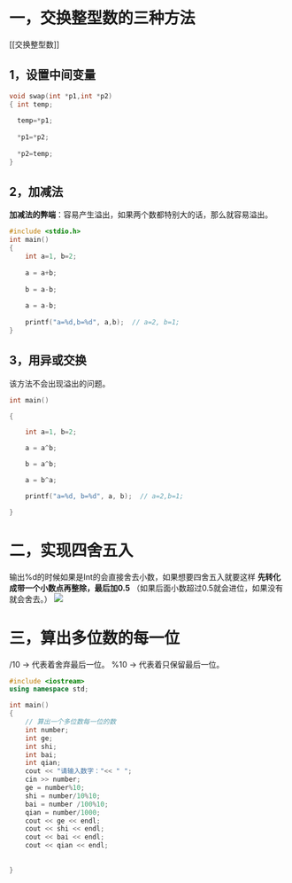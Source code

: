 # 一，交换整型数的三种方法
[[交换整型数]]
## 1，设置中间变量
```C
void swap(int *p1,int *p2) 
{ int temp;
 
  temp=*p1;
   
  *p1=*p2;
   
  *p2=temp;
}
```

## 2，加减法
**加减法的弊端**：容易产生溢出，如果两个数都特别大的话，那么就容易溢出。
```C
#include <stdio.h>
int main()
{
	int a=1, b=2;
	
	a = a+b;
	
	b = a-b;
	
	a = a-b;
	
	printf("a=%d,b=%d", a,b);  // a=2, b=1;
}
```

## 3，用异或交换
该方法不会出现溢出的问题。
```C
int main()

{

    int a=1, b=2;

    a = a^b;

    b = a^b;

    a = b^a;

    printf("a=%d, b=%d", a, b);  // a=2,b=1;

}
```

# 二，实现四舍五入
输出%d的时候如果是Int的会直接舍去小数，如果想要四舍五入就要这样
**先转化成带一个小数点再整除，最后加0.5** （如果后面小数超过0.5就会进位，如果没有就会舍去。）
![](https://tuceng-1312762148.cos.ap-nanjing.myqcloud.com/Obsidian/%E5%9B%9B%E8%88%8D%E4%BA%94%E5%85%A5.png)

# 三，算出多位数的每一位
/10 -> 代表着舍弃最后一位。
%10 -> 代表着只保留最后一位。
```C++
#include <iostream>
using namespace std;

int main()
{
	// 算出一个多位数每一位的数 
	int number;
	int ge;
	int shi;
	int bai;
	int qian;
	cout << "请输入数字："<< " "; 
	cin >> number;
	ge = number%10;
	shi = number/10%10;
	bai = number /100%10;
	qian = number/1000;
	cout << ge << endl;  
	cout << shi << endl;
	cout << bai << endl;
	cout << qian << endl;
	
	 
}
```
